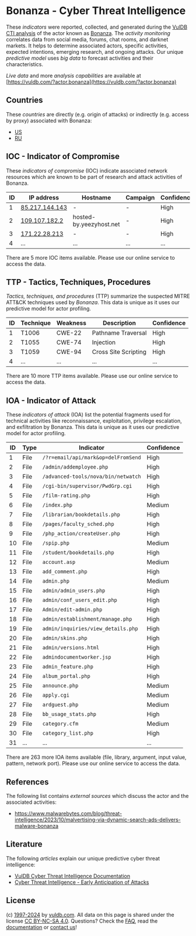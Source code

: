 # Bonanza - Cyber Threat Intelligence

These _indicators_ were reported, collected, and generated during the [VulDB CTI analysis](https://vuldb.com/?kb.cti) of the actor known as [Bonanza](https://vuldb.com/?actor.bonanza). The _activity monitoring_ correlates data from social media, forums, chat rooms, and darknet markets. It helps to determine associated actors, specific activities, expected intentions, emerging research, and ongoing attacks. Our unique _predictive model_ uses _big data_ to forecast activities and their characteristics.

_Live data_ and more _analysis capabilities_ are available at [https://vuldb.com/?actor.bonanza](https://vuldb.com/?actor.bonanza)

## Countries

These _countries_ are directly (e.g. origin of attacks) or indirectly (e.g. access by proxy) associated with Bonanza:

* [US](https://vuldb.com/?country.us)
* [RU](https://vuldb.com/?country.ru)

## IOC - Indicator of Compromise

These _indicators of compromise_ (IOC) indicate associated network resources which are known to be part of research and attack activities of Bonanza.

ID | IP address | Hostname | Campaign | Confidence
-- | ---------- | -------- | -------- | ----------
1 | [85.217.144.143](https://vuldb.com/?ip.85.217.144.143) | - | - | High
2 | [109.107.182.2](https://vuldb.com/?ip.109.107.182.2) | hosted-by.yeezyhost.net | - | High
3 | [171.22.28.213](https://vuldb.com/?ip.171.22.28.213) | - | - | High
4 | ... | ... | ... | ...

There are 5 more IOC items available. Please use our online service to access the data.

## TTP - Tactics, Techniques, Procedures

_Tactics, techniques, and procedures_ (TTP) summarize the suspected MITRE ATT&CK techniques used by _Bonanza_. This data is unique as it uses our predictive model for actor profiling.

ID | Technique | Weakness | Description | Confidence
-- | --------- | -------- | ----------- | ----------
1 | T1006 | CWE-22 | Pathname Traversal | High
2 | T1055 | CWE-74 | Injection | High
3 | T1059 | CWE-94 | Cross Site Scripting | High
4 | ... | ... | ... | ...

There are 10 more TTP items available. Please use our online service to access the data.

## IOA - Indicator of Attack

These _indicators of attack_ (IOA) list the potential fragments used for technical activities like reconnaissance, exploitation, privilege escalation, and exfiltration by Bonanza. This data is unique as it uses our predictive model for actor profiling.

ID | Type | Indicator | Confidence
-- | ---- | --------- | ----------
1 | File | `/?r=email/api/mark&op=delFromSend` | High
2 | File | `/admin/addemployee.php` | High
3 | File | `/advanced-tools/nova/bin/netwatch` | High
4 | File | `/cgi-bin/supervisor/PwdGrp.cgi` | High
5 | File | `/film-rating.php` | High
6 | File | `/index.php` | Medium
7 | File | `/librarian/bookdetails.php` | High
8 | File | `/pages/faculty_sched.php` | High
9 | File | `/php_action/createUser.php` | High
10 | File | `/spip.php` | Medium
11 | File | `/student/bookdetails.php` | High
12 | File | `account.asp` | Medium
13 | File | `add_comment.php` | High
14 | File | `admin.php` | Medium
15 | File | `admin/admin_users.php` | High
16 | File | `admin/conf_users_edit.php` | High
17 | File | `Admin/edit-admin.php` | High
18 | File | `admin/establishment/manage.php` | High
19 | File | `admin/inquiries/view_details.php` | High
20 | File | `admin/skins.php` | High
21 | File | `admin/versions.html` | High
22 | File | `admindocumentworker.jsp` | High
23 | File | `admin_feature.php` | High
24 | File | `album_portal.php` | High
25 | File | `announce.php` | Medium
26 | File | `apply.cgi` | Medium
27 | File | `ardguest.php` | Medium
28 | File | `bb_usage_stats.php` | High
29 | File | `category.cfm` | Medium
30 | File | `category_list.php` | High
31 | ... | ... | ...

There are 263 more IOA items available (file, library, argument, input value, pattern, network port). Please use our online service to access the data.

## References

The following list contains _external sources_ which discuss the actor and the associated activities:

* https://www.malwarebytes.com/blog/threat-intelligence/2023/10/malvertising-via-dynamic-search-ads-delivers-malware-bonanza

## Literature

The following _articles_ explain our unique predictive cyber threat intelligence:

* [VulDB Cyber Threat Intelligence Documentation](https://vuldb.com/?kb.cti)
* [Cyber Threat Intelligence - Early Anticipation of Attacks](https://www.scip.ch/en/?labs.20201022)

## License

(c) [1997-2024](https://vuldb.com/?kb.changelog) by [vuldb.com](https://vuldb.com/?kb.about). All data on this page is shared under the license [CC BY-NC-SA 4.0](https://creativecommons.org/licenses/by-nc-sa/4.0/). Questions? Check the [FAQ](https://vuldb.com/?kb.faq), read the [documentation](https://vuldb.com/?kb) or [contact us](https://vuldb.com/?contact)!
